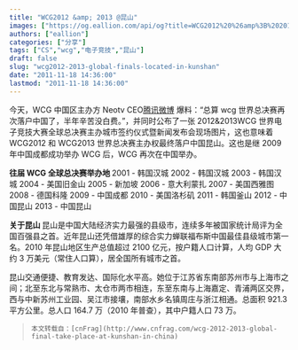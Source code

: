 ```yaml
---
title: "WCG2012 &amp; 2013 @昆山"
images: ["https://og.eallion.com/api/og?title=WCG2012%20%26amp%3B%202013%20%40%E6%98%86%E5%B1%B1"]
authors: ["eallion"]
categories: ["分享"]
tags: ["CS","wcg","电子竞技","昆山"]
draft: false
slug: "wcg2012-2013-global-finals-located-in-kunshan"
date: "2011-11-18 14:36:00"
lastmod: "2011-11-18 14:36:00"
---
```


  今天，WCG 中国区主办方 Neotv CEO[腾讯微博](http://t.qq.com/kenlin1120) 爆料：“总算 wcg 世界总决赛再次落户中国了，半年辛苦没白费。”，并同时公布了一张 2012&2013WCG 世界电子竞技大赛全球总决赛主办城市签约仪式暨新闻发布会现场图片，这也意味着 WCG2012 和 WCG2013 世界总决赛主办权最终落户中国昆山。这也是继 2009 年中国成都成功举办 WCG 后，WCG 再次在中国举办。

<strong > 往届 WCG 全球总决赛举办地 </strong>
  2001 - 韩国汉城
  2002 - 韩国汉城
  2003 - 韩国汉城
  2004 - 美国旧金山
  2005 - 新加坡
  2006 - 意大利蒙扎
  2007 - 美国西雅图
  2008 - 德国科隆
  2009 - 中国成都
  2010 - 美国洛杉矶
  2011 - 韩国釜山
  2012 - 中国昆山
  2013 - 中国昆山

<strong > 关于昆山 </strong>
  昆山是中国大陆经济实力最强的县级市，连续多年被国家统计局评为全国百强县之首。近年昆山还凭借雄厚的综合实力蝉联福布斯中国最佳县级城市第一名。2010 年昆山地区生产总值超过 2100 亿元，按户籍人口计算，人均 GDP 大约 3 万美元（常住人口算），居全国所有城市之首。

  昆山交通便捷、教育发达、国际化水平高。她位于江苏省东南部苏州市与上海市之间；北至东北与常熟市、太仓市两市相连，东至东南与上海嘉定、青浦两区交界，西与中新苏州工业园、吴江市接壤，南部水乡名镇周庄与浙江相通。总面积 921.3 平方公里。总人口 164.7 万（2010 年普查），其中户籍人口 73 万。

>     本文转载自：[cnFrag](http://www.cnfrag.com/wcg-2012-2013-global-final-take-place-at-kunshan-in-china)
